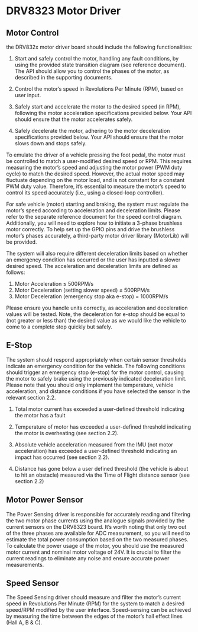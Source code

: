 # DRV8323 Motor Driver

## Motor Control

the DRV832x motor driver board should include the following functionalities:
  1. Start and safely control the motor, handling any fault conditions, by using the provided state transition diagram (see reference document). The API should allow you to control the phases of the motor, as described in the supporting documents.

  2. Control the motor’s speed in Revolutions Per Minute (RPM), based on user input.

  3. Safely start and accelerate the motor to the desired speed (in RPM), following the motor acceleration specifications provided below. Your API should ensure that the motor accelerates safely.

  4. Safely decelerate the motor, adhering to the motor deceleration specifications provided below. Your API should ensure that the motor slows down and stops safely.

To emulate the driver of a vehicle pressing the foot pedal, the motor must be controlled to match a user-modified desired speed or RPM. This requires measuring the motor’s speed and adjusting the motor power (PWM duty cycle) to match the desired speed. However, the actual motor speed may fluctuate depending on the motor load, and is not constant for a constant PWM duty value. Therefore, it’s essential to measure the motor’s speed to control its speed accurately (i.e., using a closed-loop controller).

For safe vehicle (motor) starting and braking, the system must regulate the motor’s speed according to acceleration and deceleration limits. Please refer to the separate reference
document for the speed control diagram. Additionally, you will need to explore how to initiate a 3-phase brushless motor correctly. To help set up the GPIO pins and drive the brushless motor’s phases accurately, a third-party motor driver library (MotorLib) will be
provided.

The system will also require different deceleration limits based on whether an emergency condition has occurred or the user has inputted a slower desired speed. The acceleration and deceleration limits are defined as follows:
  1. Motor Acceleration ≤ 500RPM/s
  2. Motor Deceleration (setting slower speed) ≤ 500RPM/s
  3. Motor Deceleration (emergency stop aka e-stop) = 1000RPM/s

Please ensure you handle units correctly, as acceleration and deceleration values will be tested. Note, the deceleration for e-stop should be equal to (not greater or less than) the desired value as we would like the vehicle to come to a complete stop quickly but safely.

## E-Stop

The system should respond appropriately when certain sensor thresholds indicate an emergency condition for the vehicle. The following conditions should trigger an emergency stop
(e-stop) for the motor control, causing the motor to safely brake using the previously indicated deceleration limit. Please note that you should only implement the temperature,
vehicle acceleration, and distance conditions if you have selected the sensor in the relevant
section 2.2.
  
  1. Total motor current has exceeded a user-defined threshold indicating the motor has a fault
  
  2. Temperature of motor has exceeded a user-defined threshold indicating the motor is overheating (see section 2.2).

  3. Absolute vehicle acceleration measured from the IMU (not motor acceleration) has exceeded a user-defined threshold indicating an impact has occurred (see section 2.2).

  4. Distance has gone below a user defined threshold (the vehicle is about to hit an obstacle) measured via the Time of Flight distance sensor (see section 2.2)

## Motor Power Sensor

The Power Sensing driver is responsible for accurately reading and filtering the two motor phase currents using the analogue signals provided by the current sensors on the DRV8323 board. It’s worth noting that only two out of the three phases are available for ADC measurement, so you will need to estimate the total power consumption based on the two measured phases. To calculate the power usage of the motor, you should use the measured motor current and nominal motor voltage of 24V. It is crucial to filter the current readings to eliminate any noise and ensure accurate power measurements.

## Speed Sensor

The Speed Sensing driver should measure and filter the motor’s current speed in Revolutions Per Minute (RPM) for the system to match a desired speed/RPM modified by the user interface. Speed-sensing can be achieved by measuring the time between the edges of the motor’s hall effect lines (Hall A, B & C).
